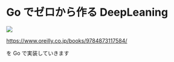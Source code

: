 # Go でゼロから作る DeepLeaning

![](https://www.oreilly.co.jp/books/images/picture_large978-4-87311-758-4.jpeg)

https://www.oreilly.co.jp/books/9784873117584/

を Go で実装していきます
